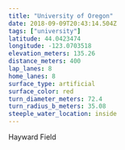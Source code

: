 ```yaml
---
title: "University of Oregon"
date: 2018-09-09T20:43:14.504Z
tags: ["university"]
latitude: 44.0423474
longitude: -123.0703518
elevation_meters: 135.26
distance_meters: 400
lap_lanes: 8
home_lanes: 8
surface_type: artificial
surface_color: red
turn_diameter_meters: 72.4
turn_radius_b_meters: 35.08
steeple_water_location: inside
---
```

Hayward Field
<!--more-->

